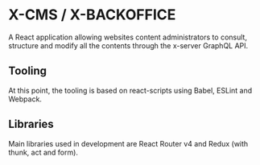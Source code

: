 # X-CMS / X-BACKOFFICE

A React application allowing websites content administrators to consult, structure and modify all the contents through the x-server GraphQL API.

## Tooling

At this point, the tooling is based on react-scripts using Babel, ESLint and Webpack.

## Libraries

Main libraries used in development are React Router v4 and Redux (with thunk, act and form).
